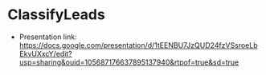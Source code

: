 # ClassifyLeads

- Presentation link: https://docs.google.com/presentation/d/1tEENBU7JzQUD24fzVSsroeLbEkvUXxcY/edit?usp=sharing&ouid=105687176637895137940&rtpof=true&sd=true
